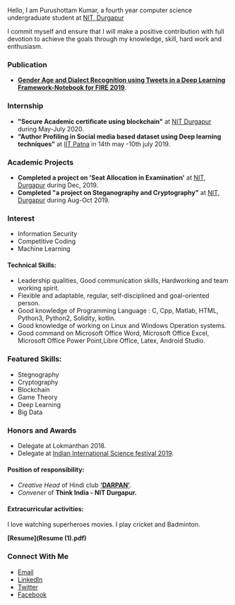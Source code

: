 Hello, I am Purushottam Kumar, a fourth year computer science undergraduate student at [NIT, Durgapur](https://nitdgp.ac.in/) 

I commit myself and ensure that I will make a positive contribution with full devotion to achieve the goals through my knowledge, skill, hard work and enthusiasm. 

### Publication
- **[Gender Age and Dialect Recognition using Tweets in a Deep Learning Framework-Notebook for FIRE 2019](https://scholar.google.com/scholar?oi=gsb90&q=Gender%20Age%20and%20Dialect%20Recognition%20using%20Tweets%20in%20a%20Deep%20Learning%20Framework%20Notebook%20for%20FIRE%202019.&lookup=0&hl=en)**.


### Internship
- **"Secure Academic certificate using blockchain"** at [NIT Durgapur](https://nitdgp.ac.in) during May-July 2020.
- **“Author Profiling in Social media based dataset using Deep learning techniques”** at [IIT Patna](https://www.iitp.ac.in/) in 14th may -10th july 2019.


### Academic Projects
- **Completed a project on 'Seat Allocation in Examination'** at [NIT, Durgapur](https://nitdgp.ac.in/) during Dec, 2019.
- **Completed "a project on Steganography and Cryptography"** at [NIT, Durgapur](https://nitdgp.ac.in/) during Aug-Oct 2019.


###  Interest
- Information Security
- Competitive Coding
- Machine Learning

#### Technical Skills:
- Leadership qualities, Good communication skills, Hardworking and team working spirit.
- Flexible and adaptable, regular, self-disciplined and goal-oriented person.
- Good knowledge of Programming Language : C, Cpp, Matlab, HTML, Python3, Python2, Solidity, kotlin.
- Good knowledge of working on Linux and Windows Operation systems.
- Good command on Microsoft Office Word, Microsoft Office Excel, Microsoft Office Power Point,Libre Office, Latex, Android Studio.

### Featured Skills:
- Stegnography
- Cryptography
- Blockchain
- Game Theory
- Deep Learning
- Big Data

### Honors and Awards
- Delegate at Lokmanthan 2018.
- Delegate at [Indian International Science festival 2019](https://www.scienceindiafest.org/).

#### Position of responsibility:
- _Creative Head_ of Hindi club **[‘DARPAN’](https://www.facebook.com/darpan.nitdgp/)**.
- _Convener_ of **Think India - NIT Durgapur.**


#### Extracurricular activities:
I love watching superheroes movies. I play cricket and Badminton. 


**[Resume](Resume (1).pdf)**


### Connect With Me
- [Email](mailto:kumarpurushottam062@gmail.com/)
- [LinkedIn](https://www.linkedin.com/in/purushottam-kumar-29006017a)
- [Twitter](https://twitter.com/Purushottam_nit)
- [Facebook](https://www.facebook.com/purushottam22111999?ref=bookmarks)
